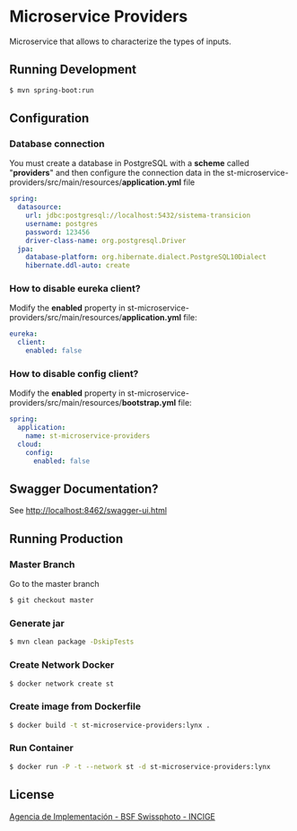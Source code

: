 # Microservice Providers

Microservice that allows to characterize the types of inputs.

## Running Development

```sh
$ mvn spring-boot:run
```

## Configuration 

### Database connection

You must create a database in PostgreSQL with a **scheme** called "**providers**" and then configure the connection data in the st-microservice-providers/src/main/resources/**application.yml** file

```yml
spring:
  datasource:
    url: jdbc:postgresql://localhost:5432/sistema-transicion
    username: postgres
    password: 123456
    driver-class-name: org.postgresql.Driver
  jpa:
    database-platform: org.hibernate.dialect.PostgreSQL10Dialect
    hibernate.ddl-auto: create
```

### How to disable eureka client?

Modify the **enabled** property in st-microservice-providers/src/main/resources/**application.yml** file:

```yml
eureka:
  client:
    enabled: false
```

### How to disable config client?

Modify the **enabled** property in st-microservice-providers/src/main/resources/**bootstrap.yml** file:

```yml
spring:
  application:
    name: st-microservice-providers
  cloud:
    config:
      enabled: false
```

## Swagger Documentation?

See [http://localhost:8462/swagger-ui.html](http://localhost:8462/swagger-ui.html)

## Running Production

### Master Branch

Go to the master branch

```sh
$ git checkout master
```

### Generate jar

```sh
$ mvn clean package -DskipTests
```

### Create Network Docker

```sh
$ docker network create st
```

### Create image from Dockerfile

```sh
$ docker build -t st-microservice-providers:lynx .
```

### Run Container

```sh
$ docker run -P -t --network st -d st-microservice-providers:lynx
```

## License

[Agencia de Implementación - BSF Swissphoto - INCIGE](https://github.com/AgenciaImplementacion/st-microservice-providers/blob/master/LICENSE)